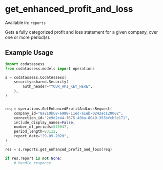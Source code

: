 # get_enhanced_profit_and_loss
Available in: `reports`

Gets a fully categorized profit and loss statement for a given company, over one or more period(s).

## Example Usage
```python
import codatassess
from codatassess.models import operations

s = codatassess.CodatAssess(
    security=shared.Security(
        auth_header="YOUR_API_KEY_HERE",
    ),
)


req = operations.GetEnhancedProfitAndLossRequest(
    company_id="8a210b68-6988-11ed-a1eb-0242ac120002",
    connection_id="2e9d2c44-f675-40ba-8049-353bfcb5e171",
    include_display_names=False,
    number_of_periods=575947,
    period_length=83112,
    report_date="29-09-2020",
)

res = s.reports.get_enhanced_profit_and_loss(req)

if res.report is not None:
    # handle response
```